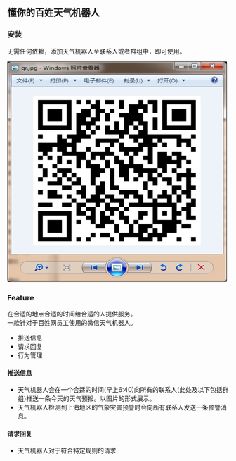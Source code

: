 ## 懂你的百姓天气机器人

### 安装
无需任何依赖，添加天气机器人至联系人或者群组中，即可使用。

<img src='./bot/img/1.png' height=500 width=500>

### Feature

在合适的地点合适的时间给合适的人提供服务。  
一款针对于百姓网员工使用的微信天气机器人。  

* 推送信息
* 请求回复
* 行为管理

#### 推送信息

* 天气机器人会在一个合适的时间(早上6:40)向所有的联系人(此处及以下包括群组)推送一条今天的天气预报。以图片的形式展示。
* 天气机器人检测到上海地区的气象灾害预警时会向所有联系人发送一条预警消息。

#### 请求回复

* 天气机器人对于符合特定规则的请求
